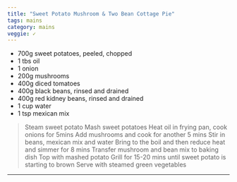 ```yaml
---
title: "Sweet Potato Mushroom & Two Bean Cottage Pie"
tags: mains
category: mains
veggie: ✓
---
```


* 700g sweet potatoes, peeled, chopped
* 1 tbs oil
* 1 onion
* 200g mushrooms
* 400g diced tomatoes
* 400g black beans, rinsed and drained
* 400g red kidney beans, rinsed and drained
* 1 cup water
* 1 tsp mexican mix


> Steam sweet potato
> Mash sweet potatoes
> Heat oil in frying pan, cook onions for 5mins
> Add mushrooms and cook for another 5 mins
> Stir in beans, mexican mix and water
> Bring to the boil and then reduce heat and simmer for 8 mins
> Transfer mushroom and bean mix to baking dish
> Top with mashed potato
> Grill for 15-20 mins until sweet potato is starting to brown
> Serve with steamed green vegetables

---


